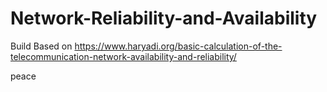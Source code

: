 # Network-Reliability-and-Availability
Build Based on https://www.haryadi.org/basic-calculation-of-the-telecommunication-network-availability-and-reliability/

peace